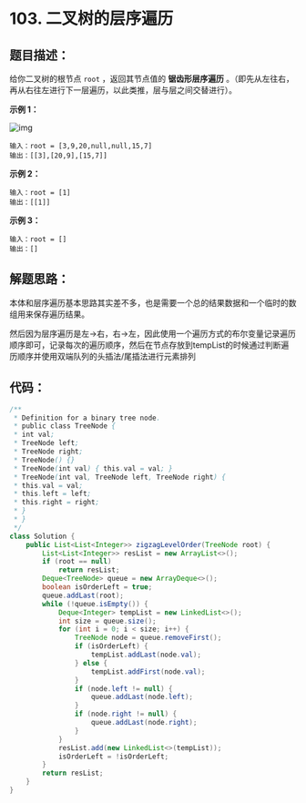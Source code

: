 # 103. 二叉树的层序遍历

## 题目描述：

给你二叉树的根节点 `root` ，返回其节点值的 **锯齿形层序遍历** 。（即先从左往右，再从右往左进行下一层遍历，以此类推，层与层之间交替进行）。

 

**示例 1：**

![img](https://assets.leetcode.com/uploads/2021/02/19/tree1.jpg)

```
输入：root = [3,9,20,null,null,15,7]
输出：[[3],[20,9],[15,7]]
```

**示例 2：**

```
输入：root = [1]
输出：[[1]]
```

**示例 3：**

```
输入：root = []
输出：[]
```

## 解题思路：

本体和层序遍历基本思路其实差不多，也是需要一个总的结果数据和一个临时的数组用来保存遍历结果。

然后因为层序遍历是左->右，右->左，因此使用一个遍历方式的布尔变量记录遍历顺序即可，记录每次的遍历顺序，然后在节点存放到tempList的时候通过判断遍历顺序并使用双端队列的头插法/尾插法进行元素排列

## 代码：

```java
/**
 * Definition for a binary tree node.
 * public class TreeNode {
 * int val;
 * TreeNode left;
 * TreeNode right;
 * TreeNode() {}
 * TreeNode(int val) { this.val = val; }
 * TreeNode(int val, TreeNode left, TreeNode right) {
 * this.val = val;
 * this.left = left;
 * this.right = right;
 * }
 * }
 */
class Solution {
    public List<List<Integer>> zigzagLevelOrder(TreeNode root) {
        List<List<Integer>> resList = new ArrayList<>();
        if (root == null)
            return resList;
        Deque<TreeNode> queue = new ArrayDeque<>();
        boolean isOrderLeft = true;
        queue.addLast(root);
        while (!queue.isEmpty()) {
            Deque<Integer> tempList = new LinkedList<>();
            int size = queue.size();
            for (int i = 0; i < size; i++) {
                TreeNode node = queue.removeFirst();
                if (isOrderLeft) {
                    tempList.addLast(node.val);
                } else {
                    tempList.addFirst(node.val);
                }
                if (node.left != null) {
                    queue.addLast(node.left);
                }
                if (node.right != null) {
                    queue.addLast(node.right);
                }
            }
            resList.add(new LinkedList<>(tempList));
            isOrderLeft = !isOrderLeft;
        }
        return resList;
    }
}
```

